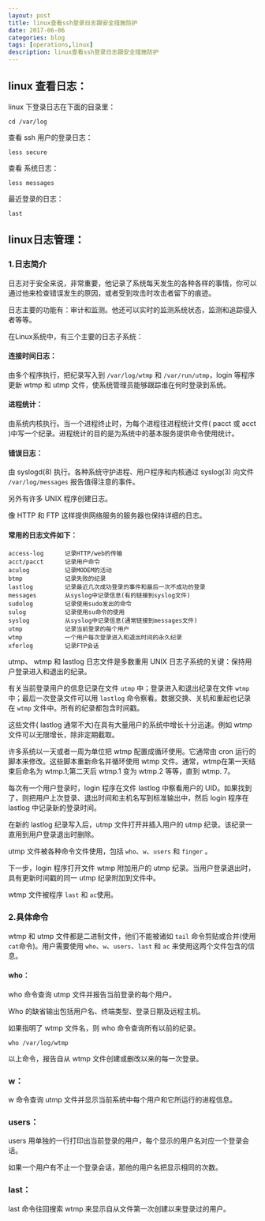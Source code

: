 ```yaml
---
layout: post
title: linux查看ssh登录日志跟安全措施防护
date: 2017-06-06
categories: blog
tags: [operations,linux]
description: linux查看ssh登录日志跟安全措施防护
---
```


## linux 查看日志：

linux 下登录日志在下面的目录里：

	cd /var/log

查看 ssh 用户的登录日志：

	less secure

查看 系统日志：

	less messages

最近登录的日志：

	last

## linux日志管理：

### 1.日志简介

日志对于安全来说，非常重要，他记录了系统每天发生的各种各样的事情，你可以通过他来检查错误发生的原因，或者受到攻击时攻击者留下的痕迹。

日志主要的功能有：审计和监测。他还可以实时的监测系统状态，监测和追踪侵入者等等。

在Linux系统中，有三个主要的日志子系统：

#### 连接时间日志：

由多个程序执行，把纪录写入到 `/var/log/wtmp` 和 `/var/run/utmp`，login 等程序更新 wtmp 和 utmp 文件，使系统管理员能够跟踪谁在何时登录到系统。

#### 进程统计：

由系统内核执行。当一个进程终止时，为每个进程往进程统计文件( pacct 或 acct )中写一个纪录。进程统计的目的是为系统中的基本服务提供命令使用统计。

#### 错误日志：

由 syslogd(8) 执行。各种系统守护进程、用户程序和内核通过 syslog(3) 向文件 `/var/log/messages` 报告值得注意的事件。

另外有许多 UNIX 程序创建日志。

像 HTTP 和 FTP 这样提供网络服务的服务器也保持详细的日志。 

#### 常用的日志文件如下：

	access-log 		记录HTTP/web的传输
	acct/pacct 		记录用户命令
	aculog 			记录MODEM的活动
	btmp 			记录失败的纪录
	lastlog 		记录最近几次成功登录的事件和最后一次不成功的登录
	messages 		从syslog中记录信息(有的链接到syslog文件)
	sudolog 		记录使用sudo发出的命令
	sulog 			记录使用su命令的使用
	syslog 			从syslog中记录信息(通常链接到messages文件)
	utmp 			记录当前登录的每个用户
	wtmp 			一个用户每次登录进入和退出时间的永久纪录
	xferlog 		记录FTP会话

utmp、 wtmp 和 lastlog 日志文件是多数重用 UNIX 日志子系统的关键：保持用户登录进入和退出的纪录。

有关当前登录用户的信息记录在文件 `utmp` 中；登录进入和退出纪录在文件 `wtmp` 中；最后一次登录文件可以用 `lastlog` 命令察看。数据交换、关机和重起也记录在 `wtmp` 文件中。所有的纪录都包含时间戳。

这些文件( lastlog 通常不大)在具有大量用户的系统中增长十分迅速。例如 wtmp 文件可以无限增长，除非定期截取。

许多系统以一天或者一周为单位把 wtmp 配置成循环使用。它通常由 cron 运行的脚本来修改。这些脚本重新命名并循环使用 wtmp 文件。通常，wtmp在第一天结束后命名为 wtmp.1;第二天后 wtmp.1 变为 wtmp.2 等等，直到 wtmp. 7。

每次有一个用户登录时，login 程序在文件 lastlog 中察看用户的 UID。如果找到了，则把用户上次登录、退出时间和主机名写到标准输出中，然后 login 程序在 lastlog 中记录新的登录时间。

在新的 lastlog 纪录写入后，utmp 文件打开并插入用户的 utmp 纪录。该纪录一直用到用户登录退出时删除。

utmp 文件被各种命令文件使用，包括 `who`、`w`、`users` 和 `finger` 。

下一步，login 程序打开文件 wtmp 附加用户的 utmp 纪录。当用户登录退出时，具有更新时间戳的同一 utmp 纪录附加到文件中。

wtmp 文件被程序 `last` 和 `ac`使用。

### 2.具体命令

wtmp 和 utmp 文件都是二进制文件，他们不能被诸如 `tail` 命令剪贴或合并(使用`cat`命令)。用户需要使用 `who`、`w`、`users`、`last` 和 `ac` 来使用这两个文件包含的信息。

#### who：

who 命令查询 utmp 文件并报告当前登录的每个用户。

Who 的缺省输出包括用户名、终端类型、登录日期及远程主机。

如果指明了 wtmp 文件名，则 who 命令查询所有以前的纪录。

	who /var/log/wtmp

以上命令，报告自从 wtmp 文件创建或删改以来的每一次登录。

### w：

w 命令查询 utmp 文件并显示当前系统中每个用户和它所运行的进程信息。

### users：

users 用单独的一行打印出当前登录的用户，每个显示的用户名对应一个登录会话。

如果一个用户有不止一个登录会话，那他的用户名把显示相同的次数。

### last：

last 命令往回搜索 wtmp 来显示自从文件第一次创建以来登录过的用户。
 